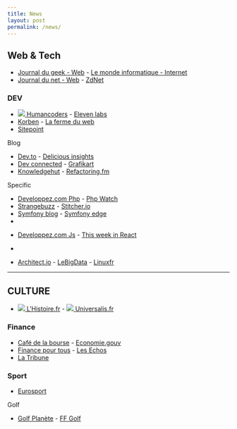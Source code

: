 ```yaml
---
title: News
layout: post 
permalink: /news/ 
---
```


## Web & Tech
- [Journal du geek - Web](https://www.journaldugeek.com/category/sur-le-web) - [Le monde informatique - Internet](https://www.lemondeinformatique.fr/internet-et-e-business-11.html)
- [Journal du net - Web](https://www.journaldunet.com/web-tech) - [ZdNet](https://www.zdnet.fr)

### DEV
- [![](https://news.humancoders.com/assets/favicon-1c28b03a545044e5cf5e0ae8a7b441b1520a9dde57727c86e657f4212fba9c83.ico) Humancoders](https://news.humancoders.com) - [Eleven labs](https://blog.eleven-labs.com)
- [Korben](https://korben.info) - [La ferme du web](https://www.lafermeduweb.net)
- [Sitepoint](https://www.sitepoint.com/blog)

Blog
- [Dev.to](https://dev.to) - [Delicious insights](https://delicious-insights.com/fr/articles-et-tutos)
- [Dev connected](https://devconnected.com) - [Grafikart](https://grafikart.fr/blog) 
- [Knowledgehut](https://www.knowledgehut.com/blog) - [Refactoring.fm](https://refactoring.fm)

Specific
- [Developpez.com Php](https://php.developpez.com) - [Php Watch](https://php.watch)
- [Strangebuzz](https://www.strangebuzz.com/fr) - [Stitcher.io](https://stitcher.io)  
- [Symfony blog](https://symfony.com/blog) - [Symfony edge](https://symfony.com/blog/category/living-on-the-edge)
-
+ [Developpez.com Js](https://javascript.developpez.com) - [This week in React](https://thisweekinreact.com/articles)
-
+ [Architect.io](https://www.architect.io/blog) - [LeBigData](https://www.lebigdata.fr) - [Linuxfr](https://linuxfr.org)

  
---

  
## CULTURE
- [![](https://www.lhistoire.fr/themes/custom/lhistoire/favicon.ico) L'Histoire.fr](https://www.lhistoire.fr) - [![](https://www.encyclopaedia-universalis.fr/blog/wp-content/uploads/2017/10/cropped-fav-icon-32x32.png) Universalis.fr](https://www.universalis.fr)

### Finance
- [Café de la bourse](https://www.cafedelabourse.com) - [Economie.gouv](https://www.economie.gouv.fr)  
- [Finance pour tous](https://www.lafinancepourtous.com) - [Les Echos](https://www.lesechos.fr)  
- [La Tribune](https://www.latribune.fr)

### Sport
- [Eurosport](https://www.eurosport.fr) 

Golf
- [Golf Planète](https://www.golfplanete.com) - [FF Golf](https://www.ffgolf.org)  
